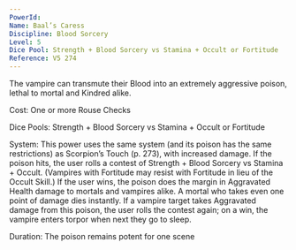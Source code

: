 ```yaml
---
PowerId: 
Name: Baal’s Caress
Discipline: Blood Sorcery
Level: 5
Dice Pool: Strength + Blood Sorcery vs Stamina + Occult or Fortitude
Reference: V5 274
---
```

The vampire can transmute their Blood into an extremely aggressive poison, lethal to mortal and Kindred alike.   

Cost: One or more Rouse Checks   

Dice Pools: Strength + Blood Sorcery vs Stamina + Occult or Fortitude   

System: This power uses the same system (and its poison has the same restrictions) as Scorpion’s Touch (p. 273), with increased damage. If the poison hits, the user rolls a contest of Strength + Blood Sorcery vs Stamina + Occult. (Vampires with Fortitude may resist with Fortitude in lieu of the Occult Skill.) If the user wins, the poison does the margin in Aggravated Health damage to mortals and vampires alike. A mortal who takes even one point of damage dies instantly. If a vampire target takes Aggravated damage from this poison, the user rolls the contest again; on a win, the vampire enters torpor when next they go to sleep.   

Duration: The poison remains potent for one scene